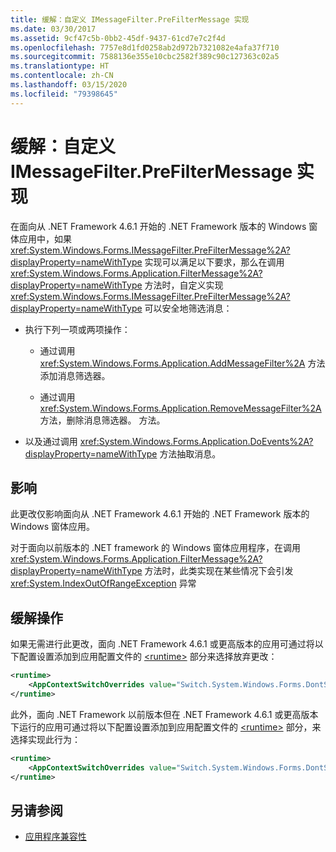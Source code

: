 ```yaml
---
title: 缓解：自定义 IMessageFilter.PreFilterMessage 实现
ms.date: 03/30/2017
ms.assetid: 9cf47c5b-0bb2-45df-9437-61cd7e7c2f4d
ms.openlocfilehash: 7757e8d1fd0258ab2d972b7321082e4afa37f710
ms.sourcegitcommit: 7588136e355e10cbc2582f389c90c127363c02a5
ms.translationtype: HT
ms.contentlocale: zh-CN
ms.lasthandoff: 03/15/2020
ms.locfileid: "79398645"
---
```

# <a name="mitigation-custom-imessagefilterprefiltermessage-implementations"></a>缓解：自定义 IMessageFilter.PreFilterMessage 实现

在面向从 .NET Framework 4.6.1 开始的 .NET Framework 版本的 Windows 窗体应用中，如果 <xref:System.Windows.Forms.IMessageFilter.PreFilterMessage%2A?displayProperty=nameWithType> 实现可以满足以下要求，那么在调用 <xref:System.Windows.Forms.Application.FilterMessage%2A?displayProperty=nameWithType> 方法时，自定义实现 <xref:System.Windows.Forms.IMessageFilter.PreFilterMessage%2A?displayProperty=nameWithType> 可以安全地筛选消息：

- 执行下列一项或两项操作：

  - 通过调用 <xref:System.Windows.Forms.Application.AddMessageFilter%2A> 方法添加消息筛选器。

  - 通过调用 <xref:System.Windows.Forms.Application.RemoveMessageFilter%2A> 方法，删除消息筛选器。 方法。

-  以及通过调用 <xref:System.Windows.Forms.Application.DoEvents%2A?displayProperty=nameWithType> 方法抽取消息。

## <a name="impact"></a>影响

此更改仅影响面向从 .NET Framework 4.6.1 开始的 .NET Framework 版本的 Windows 窗体应用。

对于面向以前版本的 .NET framework 的 Windows 窗体应用程序，在调用 <xref:System.Windows.Forms.Application.FilterMessage%2A?displayProperty=nameWithType> 方法时，此类实现在某些情况下会引发 <xref:System.IndexOutOfRangeException> 异常

## <a name="mitigation"></a>缓解操作

如果无需进行此更改，面向 .NET Framework 4.6.1 或更高版本的应用可通过将以下配置设置添加到应用配置文件的 [\<runtime>](../configure-apps/file-schema/runtime/runtime-element.md) 部分来选择放弃更改：

```xml
<runtime>
    <AppContextSwitchOverrides value="Switch.System.Windows.Forms.DontSupportReentrantFilterMessage=true" />
</runtime>
```

此外，面向 .NET Framework 以前版本但在 .NET Framework 4.6.1 或更高版本下运行的应用可通过将以下配置设置添加到应用配置文件的 [\<runtime>](../configure-apps/file-schema/runtime/runtime-element.md) 部分，来选择实现此行为：

```xml
<runtime>
    <AppContextSwitchOverrides value="Switch.System.Windows.Forms.DontSupportReentrantFilterMessage=false" />
</runtime>
```

## <a name="see-also"></a>另请参阅

- [应用程序兼容性](application-compatibility.md)
